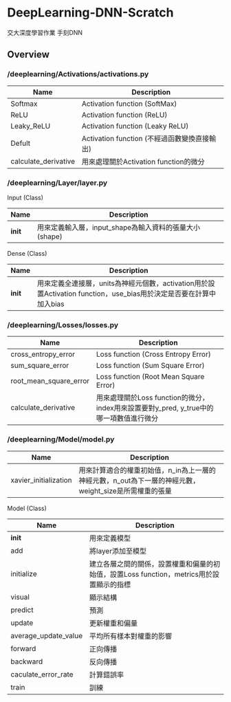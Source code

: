 # DeepLearning-DNN-Scratch
交大深度學習作業 手刻DNN

## Overview

### /deeplearning/Activations/activations.py

|Name|Description|
|----|----|
|Softmax|Activation function (SoftMax)|
|ReLU|Activation function (ReLU)|
|Leaky_ReLU|Activation function (Leaky ReLU)|
|Defult|Activation function (不經過函數變換直接輸出)|
|calculate_derivative|用來處理關於Activation function的微分|

### /deeplearning/Layer/layer.py

Input (Class) 

|Name|Description|
|----|----|
|__init__	|用來定義輸入層，input_shape為輸入資料的張量大小(shape)|

Dense (Class)  

|Name|Description|
|----|----|
|__init__	|用來定義全連接層，units為神經元個數，activation用於設置Activation function，use_bias用於決定是否要在計算中加入bias|

### /deeplearning/Losses/losses.py

|Name|Description|
|----|----|
|cross_entropy_error|Loss function (Cross Entropy Error)|
|sum_square_error|Loss function (Sum Square Error)|
|root_mean_square_error|Loss function (Root Mean Square Error)|
|calculate_derivative|用來處理關於Loss function的微分，index用來設置要對y_pred, y_true中的哪一項數值進行微分|

### /deeplearning/Model/model.py

|Name|Description|
|----|----|
|xavier_initialization|用來計算適合的權重初始值，n_in為上一層的神經元數，n_out為下一層的神經元數，weight_size是所需權重的張量|

Model (Class)

|Name|Description|
|----|----|
|__init__|用來定義模型|
|add|將layer添加至模型|
|initialize|建立各層之間的關係，設置權重和偏量的初始值，設置Loss function，metrics用於設置顯示的指標|
|visual|顯示結構|
|predict|預測|
|update|更新權重和偏量|
|average_update_value|平均所有樣本對權重的影響|
|forward|正向傳播|
|backward|反向傳播|
|caculate_error_rate|計算錯誤率|
|train|訓練|
